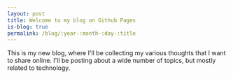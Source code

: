 ```yaml
---
layout: post
title: Welcome to my blog on Github Pages
is-blog: true 
permalink: /blog/:year-:month-:day-:title
---
```


<p>This is my new blog, where I'll be collecting my various thoughts that I want to share online. I'll be posting about a wide number of topics, but mostly related to technology.</p>
